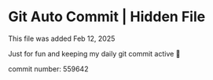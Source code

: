 # Git Auto Commit | Hidden File

This file was added Feb 12, 2025

Just for fun and keeping my daily git commit active 🤪

commit number: 559642
